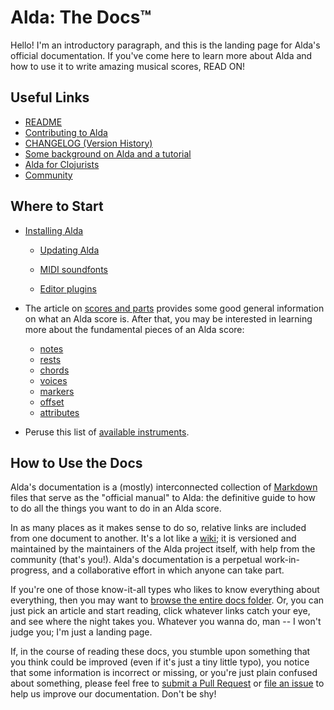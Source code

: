 # Alda: The Docs™

Hello! I'm an introductory paragraph, and this is the landing page for Alda's official documentation. If you've come here to learn more about Alda and how to use it to write amazing musical scores, READ ON!

## Useful Links

* [README](../README.md)
* [Contributing to Alda](../CONTRIBUTING.md)
* [CHANGELOG (Version History)](../CHANGELOG.md)
* [Some background on Alda and a tutorial](http://blog.djy.io/alda-a-manifesto-and-gentle-introduction)
* [Alda for Clojurists](http://blog.djy.io/alda-for-clojurists)
* [Community](community.md)

## Where to Start

* [Installing Alda](../README.md#installation)

  * [Updating Alda](../README.md#updating-alda)

  * [MIDI soundfonts](installing-a-good-soundfont.md)

  * [Editor plugins](editor-plugins.md)

* The article on [scores and parts](scores-and-parts.md) provides some good general information on what an Alda score is. After that, you may be interested in learning more about the fundamental pieces of an Alda score:
  * [notes](notes.md)
  * [rests](rests.md)
  * [chords](chords.md)
  * [voices](voices.md)
  * [markers](markers.md)
  * [offset](offset.md)
  * [attributes](attributes.md)

* Peruse this list of [available instruments](list-of-instruments.md).

## How to Use the Docs

Alda's documentation is a (mostly) interconnected collection of [Markdown](https://daringfireball.net/projects/markdown) files that serve as the "official manual" to Alda: the definitive guide to how to do all the things you want to do in an Alda score.

In as many places as it makes sense to do so, relative links are included from one document to another. It's a lot like a [wiki](https://en.wikipedia.org/wiki/Wiki); it is versioned and maintained by the maintainers of the Alda project itself, with help from the community (that's you!). Alda's documentation is a perpetual work-in-progress, and a collaborative effort in which anyone can take part.

If you're one of those know-it-all types who likes to know everything about everything, then you may want to [browse the entire docs folder](./). Or, you can just pick an article and start reading, click whatever links catch your eye, and see where the night takes you. Whatever you wanna do, man -- I won't judge you; I'm just a landing page.

If, in the course of reading these docs, you stumble upon something that you think could be improved (even if it's just a tiny little typo), you notice that some information is incorrect or missing, or you're just plain confused about something, please feel free to [submit a Pull Request](https://github.com/alda-lang/alda/pulls) or [file an issue](https://github.com/alda-lang/alda/issues) to help us improve our documentation. Don't be shy!
